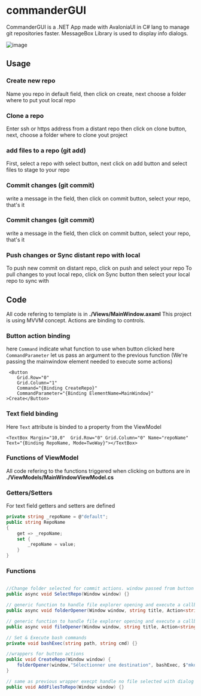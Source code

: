 # commanderGUI

CommanderGUI is a .NET App made with AvaloniaUI in C# lang to manage git repositories faster.
MessageBox Library is used to display info dialogs.

![image](https://user-images.githubusercontent.com/56622131/142376299-6e3fa309-e682-4d19-8854-49a43176834b.png)

<h2>Usage</h2>

<h3>Create new repo</h3>
Name you repo in default field, then click on create, next choose a folder where to put yout local repo

<h3>Clone a repo</h3>
Enter ssh or https address from a distant repo then click on clone button, next, choose a folder where to clone yout project

<h3>add files to a repo (git add)</h3>
First, select a repo with select button, next click on add button and select files to stage to your repo

<h3>Commit changes (git commit)</h3>
write a message in the field, then click on commit button, select your repo, that's it

<h3>Commit changes (git commit)</h3>
write a message in the field, then click on commit button, select your repo, that's it

<h3>Push changes or Sync distant repo with local</h3>
To push new commit on distant repo, click on push and select your repo
To pull changes to yout local repo, click on Sync button then select your local repo to sync with

<h2>Code</h2>

All code refering to template is in <b>./Views/MainWindow.axaml</b>
This project is using MVVM concept. Actions are binding to controls.

<h3>Button action binding</h3>

here <code>Command</code> indicate what function to use when button clicked
here <code>CommandParameter</code> let us pass an argument to the previous function (We're passing the mainwindow element needed to execute some actions)

```xaml
 <Button 
    Grid.Row="0" 
    Grid.Column="1" 
    Command="{Binding CreateRepo}" 
    CommandParameter="{Binding ElementName=MainWindow}"
>Create</Button>
```

<h3>Text field binding</h3>
Here <code>Text</code> attribute is binded to a property from the ViewModel 

```xaml
<TextBox Margin="10,0"  Grid.Row="0" Grid.Column="0" Name="repoName" Text="{Binding RepoName, Mode=TwoWay}"></TextBox>
```

<h3>Functions of ViewModel</h3>
All code refering to the functions triggered when clicking on buttons are in <b>./ViewModels/MainWindowViewModel.cs</b>

<h3>Getters/Setters</h3>
For text field getters and setters are defined

```csharp
private string _repoName = @"default";
public string RepoName
{
    get => _repoName;
    set {
        _repoName = value;
    }
}
```

<h3>Functions</h3>

```csharp

//Change folder selected for commit actions. window passed from button binding parameter is used to open file explorer from system
public async void SelectRepo(Window window) {}

// generic function to handle file explorer opening and execute a callback after folder selected
public async void folderOpener(Window window, string title, Action<string, string> callback, string command) {}

// generic function to handle file explorer opening and execute a callback after files are selected
public async void fileOpener(Window window, string title, Action<string, string> callback, string command) {}

// Set & Execute bash commands
private void bashExec(string path, string cmd) {}

//wrappers for button actions
public void CreateRepo(Window window) {
    folderOpener(window,"Sélectionner une destination", bashExec, $"mkdir {RepoName} && cd {RepoName} && git init");
}

// same as previous wrapper execpt handle no file selected with dialog error box
public void AddFilesToRepo(Window window) {}
```
